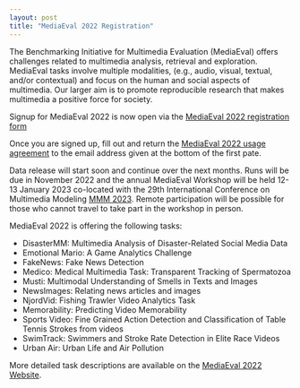 ```yaml
---
layout: post
title: "MediaEval 2022 Registration"
---
```

The Benchmarking Initiative for Multimedia Evaluation (MediaEval) offers challenges related to multimedia analysis, retrieval and exploration. MediaEval tasks involve multiple modalities, (e.g., audio, visual, textual, and/or contextual) and focus on the human and social aspects of multimedia. Our larger aim is to promote reproducible research that makes multimedia a positive force for society.

Signup for MediaEval 2022 is now open via the [MediaEval 2022 registration form](https://forms.gle/JcKoa5ycxR2KEiTJ7)

Once you are signed up, fill out and return the [MediaEval 2022 usage agreement](https://multimediaeval.github.io/editions/2022/docs/MediaEval2022_UsageAgreement.pdf) to the email address given at the bottom of the first pate. 

Data release will start soon and continue over the next months. Runs will be due in November 2022 and the annual MediaEval Workshop will be held 12-13 January 2023 co-located with the 29th International Conference on Multimedia Modeling [MMM 2023](https://www.mmm2023.no). Remote participation will be possible for those who cannot travel to take part in the workshop in person.

MediaEval 2022 is offering the following tasks:

* DisasterMM: Multimedia Analysis of Disaster-Related Social Media Data
* Emotional Mario: A Game Analytics Challenge
* FakeNews: Fake News Detection
* Medico: Medical Multimedia Task: Transparent Tracking of Spermatozoa
* Musti: Multimodal Understanding of Smells in Texts and Images
* NewsImages: Relating news articles and images
* NjordVid: Fishing Trawler Video Analytics Task
* Memorability: Predicting Video Memorability
* Sports Video: Fine Grained Action Detection and Classification of Table Tennis Strokes from videos
* SwimTrack: Swimmers and Stroke Rate Detection in Elite Race Videos
* Urban Air: Urban Life and Air Pollution

More detailed task descriptions are available on the [MediaEval 2022 Website](https://multimediaeval.github.io/editions/2022).
